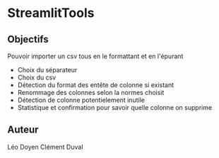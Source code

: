 # StreamlitTools

## Objectifs
Pouvoir importer un csv tous en le formattant et en l'épurant
- Choix du séparateur
- Choix du csv
- Détection du format des entête de colonne si existant
- Renommage des colonnes selon la normes choisit
- Détection de colonne potentielement inutile
- Statistique et confirmation pour savoir quelle colonne on supprime

## Auteur
Léo Doyen
Clément Duval